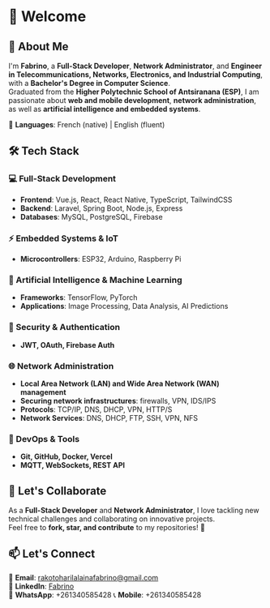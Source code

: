 # 👋 Welcome  

## 🚀 About Me  
I'm **Fabrino**, a **Full-Stack Developer**, **Network Administrator**, and **Engineer in Telecommunications, Networks, Electronics, and Industrial Computing**, with a **Bachelor's Degree in Computer Science**.  
Graduated from the **Higher Polytechnic School of Antsiranana (ESP)**, I am passionate about **web and mobile development**, **network administration**, as well as **artificial intelligence and embedded systems**.  

🔹 **Languages**: French (native) | English (fluent)  

## 🛠️ Tech Stack  
### **💻 Full-Stack Development**  
- **Frontend**: Vue.js, React, React Native, TypeScript, TailwindCSS  
- **Backend**: Laravel, Spring Boot, Node.js, Express  
- **Databases**: MySQL, PostgreSQL, Firebase  

### **⚡ Embedded Systems & IoT**  
- **Microcontrollers**: ESP32, Arduino, Raspberry Pi   

### **🤖 Artificial Intelligence & Machine Learning**  
- **Frameworks**: TensorFlow, PyTorch  
- **Applications**: Image Processing, Data Analysis, AI Predictions  

### **🔐 Security & Authentication**  
- **JWT, OAuth, Firebase Auth**  

### **🌐 Network Administration**  
- **Local Area Network (LAN) and Wide Area Network (WAN) management**  
- **Securing network infrastructures**: firewalls, VPN, IDS/IPS  
- **Protocols**: TCP/IP, DNS, DHCP, VPN, HTTP/S  
- **Network Services**: DNS, DHCP, FTP, SSH, VPN, NFS  

### **🚀 DevOps & Tools**  
- **Git, GitHub, Docker, Vercel**  
- **MQTT, WebSockets, REST API**  

## 📢 Let's Collaborate  
As a **Full-Stack Developer** and **Network Administrator**, I love tackling new technical challenges and collaborating on innovative projects.  
Feel free to **fork, star, and contribute** to my repositories! 🚀  

## 📫 Let's Connect  
📩 **Email**: rakotoharilalainafabrino@gmail.com  
🔗 **LinkedIn**: [Fabrino](www.linkedin.com/in/pierret-fabrino-rakotoharilalaina-aa6152263)  
📱 **WhatsApp**: +261340585428
📞 **Mobile**: +261340585428
  
